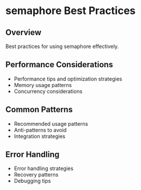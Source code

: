 # semaphore Best Practices

## Overview

Best practices for using semaphore effectively.

## Performance Considerations

- Performance tips and optimization strategies
- Memory usage patterns
- Concurrency considerations

## Common Patterns

- Recommended usage patterns
- Anti-patterns to avoid
- Integration strategies

## Error Handling

- Error handling strategies
- Recovery patterns
- Debugging tips

<!-- 
GUIDE CONTENT NOTICE:
This file is only created if it doesn't exist. Once created, it won't be overwritten
by the documentation generator, so you can safely edit and maintain the content.
-->
